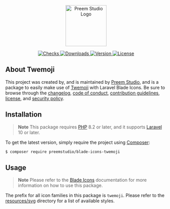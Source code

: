 <p align="center">
    <a href="https://preem.studio" target="_blank">
        <img src="https://raw.githubusercontent.com/PreemStudio/assets/main/logo-text.svg" width="128" alt="Preem Studio Logo" />
    </a>
</p>

<p align="center">
    <a href="https://github.com/PreemStudio/blade-icons-twemoji/actions">
        <img src="https://badge.sh/github/check-runs/PreemStudio/blade-icons-twemoji" alt="Checks" />
    </a>
    <a href="https://packagist.org/packages/preemstudio/blade-icons-twemoji">
        <img src="https://badge.sh/packagist/downloads/PreemStudio/blade-icons-twemoji" alt="Downloads" />
    </a>
    <a href="https://packagist.org/packages/preemstudio/blade-icons-twemoji">
        <img src="https://badge.sh/packagist/version/PreemStudio/blade-icons-twemoji" alt="Version" />
    </a>
    <a href="https://packagist.org/packages/preemstudio/blade-icons-twemoji">
        <img src="https://badge.sh/packagist/license/PreemStudio/blade-icons-twemoji" alt="License" />
    </a>
</p>

## About Twemoji

This project was created by, and is maintained by [Preem Studio](https://github.com/PreemStudio), and is a package to easily make use of [Twemoji](https://twemoji.com/) with Laravel Blade Icons. Be sure to browse through the [changelog](CHANGELOG.md), [code of conduct](.github/CODE_OF_CONDUCT.md), [contribution guidelines](.github/CONTRIBUTING.md), [license](LICENSE), and [security policy](.github/SECURITY.md).

## Installation

> **Note**
> This package requires [PHP](https://www.php.net/) 8.2 or later, and it supports [Laravel](https://laravel.com/) 10 or later.

To get the latest version, simply require the project using [Composer](https://getcomposer.org/):

```bash
$ composer require preemstudio/blade-icons-twemoji
```

## Usage

> **Note**
> Please refer to the [Blade Icons](https://github.com/PreemStudio/blade-icons) documentation for more information on how to use this package.

The prefix for all icon families in this package is `twemoji`. Please refer to the [resources/svg](/resources/svg) directory for a list of available styles.
